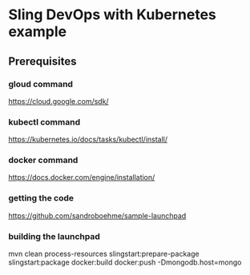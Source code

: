 # Sling DevOps with Kubernetes example
## Prerequisites
### gloud command
https://cloud.google.com/sdk/
### kubectl command
https://kubernetes.io/docs/tasks/kubectl/install/
### docker command
https://docs.docker.com/engine/installation/
### getting the code
https://github.com/sandroboehme/sample-launchpad
### building the launchpad
mvn clean process-resources slingstart:prepare-package slingstart:package docker:build docker:push -Dmongodb.host=mongo

